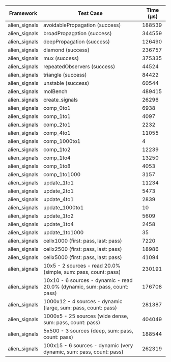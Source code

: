 | Framework | Test Case | Time (μs) |
| --- | --- | --- |
| alien_signals | avoidablePropagation (success) | 188539 |
| alien_signals | broadPropagation (success) | 344559 |
| alien_signals | deepPropagation (success) | 126490 |
| alien_signals | diamond (success) | 236757 |
| alien_signals | mux (success) | 375335 |
| alien_signals | repeatedObservers (success) | 44524 |
| alien_signals | triangle (success) | 84422 |
| alien_signals | unstable (success) | 60544 |
| alien_signals | molBench | 489415 |
| alien_signals | create_signals | 26296 |
| alien_signals | comp_0to1 | 6938 |
| alien_signals | comp_1to1 | 4097 |
| alien_signals | comp_2to1 | 2232 |
| alien_signals | comp_4to1 | 11055 |
| alien_signals | comp_1000to1 | 4 |
| alien_signals | comp_1to2 | 12239 |
| alien_signals | comp_1to4 | 13250 |
| alien_signals | comp_1to8 | 4053 |
| alien_signals | comp_1to1000 | 3157 |
| alien_signals | update_1to1 | 11234 |
| alien_signals | update_2to1 | 5473 |
| alien_signals | update_4to1 | 2839 |
| alien_signals | update_1000to1 | 10 |
| alien_signals | update_1to2 | 5609 |
| alien_signals | update_1to4 | 2458 |
| alien_signals | update_1to1000 | 35 |
| alien_signals | cellx1000 (first: pass, last: pass) | 7220 |
| alien_signals | cellx2500 (first: pass, last: pass) | 18986 |
| alien_signals | cellx5000 (first: pass, last: pass) | 41094 |
| alien_signals | 10x5 - 2 sources - read 20.0% (simple, sum: pass, count: pass) | 230191 |
| alien_signals | 10x10 - 6 sources - dynamic - read 20.0% (dynamic, sum: pass, count: pass) | 176708 |
| alien_signals | 1000x12 - 4 sources - dynamic (large, sum: pass, count: pass) | 281387 |
| alien_signals | 1000x5 - 25 sources (wide dense, sum: pass, count: pass) | 404049 |
| alien_signals | 5x500 - 3 sources (deep, sum: pass, count: pass) | 188544 |
| alien_signals | 100x15 - 6 sources - dynamic (very dynamic, sum: pass, count: pass) | 262319 |
